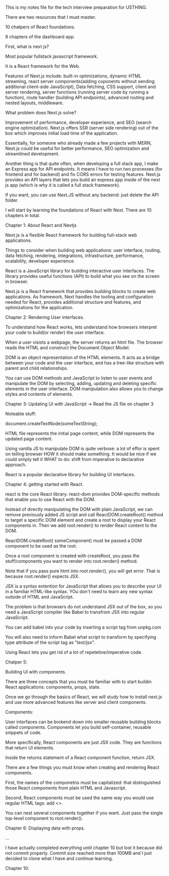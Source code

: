 This is my notes file for the tech interview preparation for USTHING. 

There are two resources that I must master. 

10 chatpers of React foundations. 

8 chapters of  the dashboard app. 

First, what is next js?

Most popular fullstack javascript framework. 

It is a React framework for the Web. 

Features of Next.js include: built-in optimizations, dynamic HTML streaming, react server components(adding coponents without sending additional client-side JavaScript), Data fetching, CSS support, client and server rendering, server functions (running server code by running a function), route handler (building API endpoints), advanced routing and nested layouts, middleware. 

What problem does Next.js solve?

Improvement of performance, developer experience, and SEO (search engine optimization). Next.js offers SSR (server side rendering) out of the box which improves initial load time of the application. 

Essentially, for someone who already made a few projects with MERN, Next.js could be useful for better performance, SEO optimization and streamlined development. 

Another thing is that quite often, when developing a full stack app, I make an Express app for API endpoints. It means I have to run two processes (for frontend and for backend) and fix CORS errors for testing features. Next.js provides an API layers that lets you build an express app inside of the next js app (which is why it is called a full stack framework).

If you want, you can use Next.JS without any backend: just delete the API folder. 


I will start by learning the foundations of React with Next. There are 10 chapters in total. 

Chapter 1: About React and Nextjs

Next.js is a flexible React framework for building full-stack web applications. 

Things to consider when building web applications: user interface, routing, data fetching, rendering, integrations, infrastructure, performance, scalability, developer experience. 

React is a JavaScript library for building interactive user interfaces. The library provides useful functions (API) to build what you see on the screen in browser. 

Next.js is a React framework that provides building blocks to create web applications. As framework, Next handles the tooling and configuration needed for React, provides additional structure and features, and optimizations for the application. 


Chapter 2: Rendering User interfaces. 

To understand how React works, lets understand how browsers interpret your code to build(or render) the user interface. 

When a user visists a webpage, the server returns an html file. The browser reads the HTML and construct the Document Object Model. 

DOM is an object representation of the HTML elements. It acts as a bridge between your code and the user interface, and has a tree-like structure with parent and child relationships. 

You can use DOM methods and JavaScript to listen to user events and manipulate the DOM by selecting, adding, updating and deleting specific elements in the user interface. DOM manipulation also allows you to change styles and contents of elements. 






Chapter 3: Updating UI with JavaScript -> Read the JS file on chapter 3

Noteable stuff: 

document.createTextNode(someTextString);

<script type="text/javascript"></script>

HTML file represents the initial page content, while DOM represents the updated page content. 

Using vanilla JS to manipulate DOM is quite verbose: a lot of effor is spent on telling browser HOW it should make something. It would be nice if we could simply tell it WHAT to do: shift from imperative to declarative approach. 

React is a popular declarative library for building UI interfaces. 






Chapter 4: getting started with React. 

react is the core React library. react-dom provides DOM-specific methods that enable you to use React with the DOM. 

Instead of directly manipulating the DOM with plain JavaScript, we can remove previously added JS script and call ReactDOM.createRoot() method to target a specific DOM element and create a root to display your React components in. Then we add root.render() to render React content to the DOM.

ReactDOM.createRoot( someComponent) must be passed a DOM component to be used as the root. 

Once a root component is created with createRoot, you pass the stuff/components you want to render into root.render() method. 

Note that if you pass pure html into root.render(), you will get error. That is because root.render() expects JSX.

JSX is a syntax extention for JavaScript that allows you to describe your UI in a familiar HTML-like syntax. YOu don't need to learn any new syntax outside of HTML and JavaScript. 

The problem is that browsers do not understand JSX out of the box, so you need a JavaScript compiler like Babel to transfrom JSX into regular JavaScript. 

You can add babel into  your code by inserting a script tag from unpkg.com

You will also need to inform Babel what script to transform by specifying type attribute of the script tag as "text/jsx". 

Using React lets you get rid of a lot of repetetive/imperative code. 





Chatper 5:

Building UI with components. 

There are three concepts that you must be familiar with to start buildin React applications: components, props, state. 

Once we go through the basics of React, we will study how to install next.js and use more advanced features like server and client components. 

Components:

User interfaces can be brokend down into smaller reusable building blocks called components. Components let you build self-container, reusable snippets of code. 

More specifically, React components are just JSX code. They are functions that return UI elements. 

Inside the returns statement of a React component function, return JSX.

There are a few things you must know when creating and rendering React components.

First, the names of the componetns must be capitalized: that distinguished those React components from plain HTML and Javascript. 

Second, React components must be used the same way you would use regular HTML tags: add <>. 

You can nest several components together if you want. Just pass the single top-level component to root.render().





Chapter 6: Displaying data with props. 


...


I have actually completed everything until chapter 10 but lost it because did not commit properly. Commit size reached more than 100MB and I just decided to clone what I have and continue learning. 

Chapter 10: 

